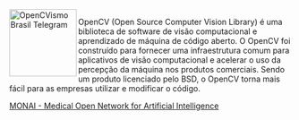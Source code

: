 


<img align="left" width="120" height="120" src="https://opencv.org/wp-content/uploads/2020/07/cropped-OpenCV_logo_white_600x.png" alt="OpenCVismo Brasil Telegram">


OpenCV (Open Source Computer Vision Library) é uma biblioteca de software de visão computacional e aprendizado de máquina de código aberto. O OpenCV foi construído para fornecer uma infraestrutura comum para aplicativos de visão computacional e acelerar o uso da percepção da máquina nos produtos comerciais. Sendo um produto licenciado pelo BSD, o OpenCV torna mais fácil para as empresas utilizar e modificar o código.


[MONAI - Medical Open Network for Artificial Intelligence](https://monai.io/)